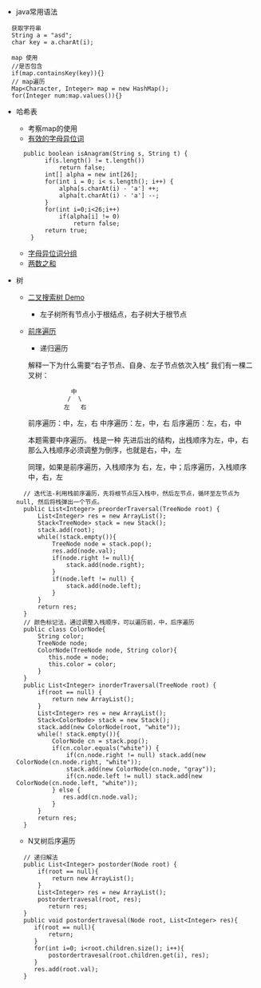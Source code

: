 - java常用语法   
```
  获取字符串
  String a = "asd";
  char key = a.charAt(i);

  map 使用
  //是否包含
  if(map.containsKey(key)){}
  // map遍历
  Map<Character, Integer> map = new HashMap();
  for(Integer num:map.values()){}
```

- 哈希表
    - 考察map的使用 
    - [有效的字母异位词](https://leetcode-cn.com/problems/valid-anagram/)
    ``` 
      public boolean isAnagram(String s, String t) {
            if(s.length() != t.length())
                return false;
            int[] alpha = new int[26];
            for(int i = 0; i< s.length(); i++) {
                alpha[s.charAt(i) - 'a'] ++;
                alpha[t.charAt(i) - 'a'] --;
            }
            for(int i=0;i<26;i++)
                if(alpha[i] != 0)
                    return false;
            return true;
        }
    ```  
    - [字母异位词分组](https://leetcode-cn.com/problems/group-anagrams/)  
    - [两数之和](https://leetcode-cn.com/problems/two-sum/)
      
 - 树
    - [二叉搜索树 Demo](https://visualgo.net/zh/bst)
       - 左子树所有节点小于根结点，右子树大于根节点
    - [前序遍历](https://leetcode-cn.com/problems/binary-tree-preorder-traversal/)
       - 递归遍历 

       解释一下为什么需要“右子节点、自身、左子节点依次入栈”
       我们有一棵二叉树：

                      中
                     /  \
                    左   右
       前序遍历：中，左，右
       中序遍历：左，中，右
       后序遍历：左，右，中

       本题需要中序遍历。
       栈是一种 先进后出的结构，出栈顺序为左，中，右
       那么入栈顺序必须调整为倒序，也就是右，中，左

       同理，如果是前序遍历，入栈顺序为 右，左，中；后序遍历，入栈顺序中，右，左
   ``` 
     // 迭代法-利用栈前序遍历，先将根节点压入栈中，然后左节点，循环至左节点为null, 然后将栈弹出一个节点。
     public List<Integer> preorderTraversal(TreeNode root) {
         List<Integer> res = new ArrayList();
         Stack<TreeNode> stack = new Stack();
         stack.add(root);
         while(!stack.empty()){
             TreeNode node = stack.pop();
             res.add(node.val);
             if(node.right != null){
                 stack.add(node.right);
             }
             if(node.left != null) {
                 stack.add(node.left);
             }
         }    
         return res; 
     }
     // 颜色标记法，通过调整入栈顺序，可以遍历前，中，后序遍历
     public class ColorNode{
         String color;
         TreeNode node;
         ColorNode(TreeNode node, String color){
            this.node = node;
            this.color = color;
         }
     }
     public List<Integer> inorderTraversal(TreeNode root) {
         if(root == null) {
             return new ArrayList();
         }
         List<Integer> res = new ArrayList();
         Stack<ColorNode> stack = new Stack();
         stack.add(new ColorNode(root, "white"));  
         while(! stack.empty()){
             ColorNode cn = stack.pop();
             if(cn.color.equals("white")) {
                 if(cn.node.right != null) stack.add(new ColorNode(cn.node.right, "white"));
                 stack.add(new ColorNode(cn.node, "gray"));
                 if(cn.node.left != null) stack.add(new ColorNode(cn.node.left, "white"));
             } else {
                res.add(cn.node.val);
             }
         }
         return res; 
     }
   ``` 

   - N叉树后序遍历
   ``` 
     // 递归解法
     public List<Integer> postorder(Node root) {
         if(root == null){
             return new ArrayList();
         }
         List<Integer> res = new ArrayList();
         postordertravesal(root, res);
            return res;
     }
     public void postordertravesal(Node root, List<Integer> res){
        if(root == null){
            return;
        }
        for(int i=0; i<root.children.size(); i++){
            postordertravesal(root.children.get(i), res);
        }
        res.add(root.val);
     }
   ```     
